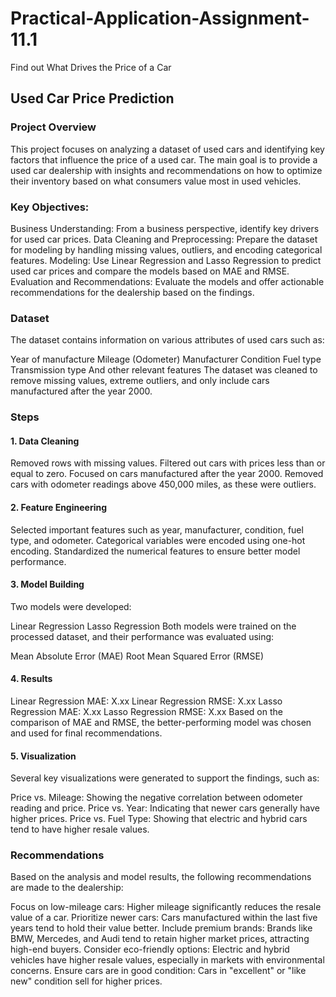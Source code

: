 # Practical-Application-Assignment-11.1
Find out What Drives the Price of a Car


## Used Car Price Prediction 
### Project Overview
This project focuses on analyzing a dataset of used cars and identifying key factors that influence the price of a used car. The main goal is to provide a used car dealership with insights and recommendations on how to optimize their inventory based on what consumers value most in used vehicles.

### Key Objectives:
Business Understanding: From a business perspective, identify key drivers for used car prices.
Data Cleaning and Preprocessing: Prepare the dataset for modeling by handling missing values, outliers, and encoding categorical features.
Modeling: Use Linear Regression and Lasso Regression to predict used car prices and compare the models based on MAE and RMSE.
Evaluation and Recommendations: Evaluate the models and offer actionable recommendations for the dealership based on the findings.
### Dataset
The dataset contains information on various attributes of used cars such as:

Year of manufacture
Mileage (Odometer)
Manufacturer
Condition
Fuel type
Transmission type
And other relevant features
The dataset was cleaned to remove missing values, extreme outliers, and only include cars manufactured after the year 2000.

### Steps
#### 1. Data Cleaning
Removed rows with missing values.
Filtered out cars with prices less than or equal to zero.
Focused on cars manufactured after the year 2000.
Removed cars with odometer readings above 450,000 miles, as these were outliers.

#### 2. Feature Engineering
Selected important features such as year, manufacturer, condition, fuel type, and odometer.
Categorical variables were encoded using one-hot encoding.
Standardized the numerical features to ensure better model performance.

#### 3. Model Building
Two models were developed:

Linear Regression
Lasso Regression
Both models were trained on the processed dataset, and their performance was evaluated using:

Mean Absolute Error (MAE)
Root Mean Squared Error (RMSE)
#### 4. Results
Linear Regression MAE: X.xx
Linear Regression RMSE: X.xx
Lasso Regression MAE: X.xx
Lasso Regression RMSE: X.xx
Based on the comparison of MAE and RMSE, the better-performing model was chosen and used for final recommendations.

#### 5. Visualization
Several key visualizations were generated to support the findings, such as:

Price vs. Mileage: Showing the negative correlation between odometer reading and price.
Price vs. Year: Indicating that newer cars generally have higher prices.
Price vs. Fuel Type: Showing that electric and hybrid cars tend to have higher resale values.

### Recommendations
Based on the analysis and model results, the following recommendations are made to the dealership:

Focus on low-mileage cars: Higher mileage significantly reduces the resale value of a car.
Prioritize newer cars: Cars manufactured within the last five years tend to hold their value better.
Include premium brands: Brands like BMW, Mercedes, and Audi tend to retain higher market prices, attracting high-end buyers.
Consider eco-friendly options: Electric and hybrid vehicles have higher resale values, especially in markets with environmental concerns.
Ensure cars are in good condition: Cars in "excellent" or "like new" condition sell for higher prices.
